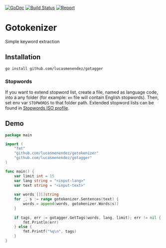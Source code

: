 [![GoDoc](https://godoc.org/github.com/lucasmenendez/gotagger?status.svg)](https://godoc.org/github.com/lucasmenendez/gotagger)
[![Build Status](https://travis-ci.org/lucasmenendez/gotagger.svg?branch=master)](https://travis-ci.org/lucasmenendez/gotagger)
[![Report](https://goreportcard.com/badge/github.com/lucasmenendez/gotagger)](https://goreportcard.com/report/github.com/lucasmenendez/gotagger)

# Gotokenizer
Simple keyword extraction

## Installation
```bash
go install github.com/lucasmenendez/gotagger
```

### Stopwords
If you want to extend stopword list, create a file, named as language code, into a any folder (for example: `en` file will contain English stopwords). Then, set env var `STOPWORDS` to that folder path.
Extended stopword lists can be found in [Stopwords ISO profile](https://github.com/stopwords-iso).

## Demo
````go
package main

import (
    "fmt"
    "github.com/lucasmenendez/gotokenizer"
    "github.com/lucasmenendez/gotagger"
)

func main() {
    var limit int = 15
    var lang string = "<input-lang>"
    var text string = "<input-text>"
    
    var words [][]string
    for _, s := range gotokenizer.Sentences(text) {
        words = append(words, gotokenizer.Words(s))
    }
    
    if tags, err := gotagger.GetTags(words, lang, limit); err != nil {
        fmt.Println(err)
    } else {
        fmt.Printf("%q\n", tags)
    }
}
````